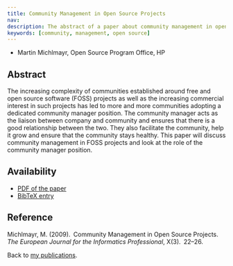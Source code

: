 ```yaml
---
title: Community Management in Open Source Projects
nav:
description: The abstract of a paper about community management in open source projects
keywords: [community, management, open source]
---
```


<ul class = "author">
<li><span class = "author">Martin Michlmayr,</span>
    <span class = "affiliation">Open Source Program Office, HP</span></li>
</ul>

<h2>Abstract</h2>

The increasing complexity of communities established around free and open
source software (FOSS) projects as well as the increasing commercial
interest in such projects has led to more and more communities adopting a
dedicated community manager position.  The community manager acts as the
liaison between company and community and ensures that there is a good
relationship between the two.  They also facilitate the community, help it
grow and ensure that the community stays healthy.  This paper will discuss
community management in FOSS projects and look at the role of the community
manager position.

<h2>Availability</h2>

<ul>

<li><a href = "../michlmayr-community_management.pdf">PDF of the paper</a></li>

<li><a href = "../michlmayr-community_management.bib">BibTeX entry</a></li>

</ul>

<h2>Reference</h2>

Michlmayr, M. (2009).&ensp;Community Management in Open Source
Projects.&ensp;<i>The European Journal for the Informatics
Professional</i>, X(3).&ensp;22&ndash;26.

Back to <a href = "..">my publications</a>.

